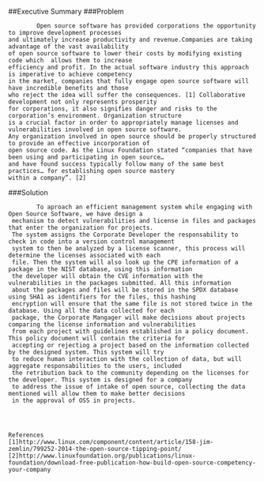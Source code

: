 
##Executive Summary
###Problem

            Open source software has provided corporations the opportunity to improve development processes 
    and ultimately increase productivity and revenue.Companies are taking advantage of the vast availability 
    of open source software to lower their costs by modifying existing code which  allows them to increase 
    efficiency and profit. In the actual software industry this approach is imperative to achieve competency 
    in the market, companies that fully engage open source software will have incredible benefits and those 
    who reject the idea will suffer the consequences. [1] Collaborative development not only represents prosperity 
    for corporations, it also signifies danger and risks to the corporation’s environment. Organization structure
    is a crucial factor in order to appropriately manage licenses and vulnerabilities involved in open source software. 
    Any organization involved in open source should be properly structured to provide an effective incorporation of 
    open source code. As the Linux Foundation stated “companies that have been using and participating in open source… 
    and have found success typically follow many of the same best practices… for establishing open source mastery 
    within a company”. [2] 
    
###Solution

            To aproach an efficient management system while engaging with Open Source Software, we have design a 
     mechanism to detect vulnerabilities and license in files and packages that enter the organization for projects.
     The system assigns the Corporate Developer the responsability to check in code into a version control management
     system to then be analyzed by a license scanner, this process will determine the licenses associated with each 
     file. Then the system will also look up the CPE information of a package in the NIST database, using this information
     the developer will obtain the CVE information with the vulnerabilities in the packages submitted. All this information
     about the packages and files will be stored in the SPDX database using SHA1 as identifiers for the files, this hashing
     encryption will ensure that the same file is not stored twice in the database. Using all the data collected for each
     package, the Corporate Mangager will make decisions about projects comparing the license information and vulnerabilities
     from each project with guidelines established in a policy document. This policy document will contain the criteria for
     accepting or rejectiog a project based on the information collected by the designed system. This system will try 
     to reduce human interaction with the collection of data, but will aggregate responsabilities to the users, included 
     the retribution back to the community depending on the licenses for the developer. This system is designed for a company
     to address the issue of intake of open source, collecting the data mentioned will allow them to make better decisions
     in the approval of OSS in projects. 
            
    
       
    
    References
    [1]http://www.linux.com/component/content/article/158-jim-zemlin/799252-2014-the-open-source-tipping-point/
    [2]http://www.linuxfoundation.org/publications/linux-foundation/download-free-publication-how-build-open-source-competency-your-company
  
